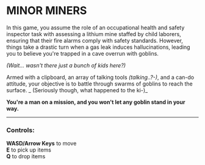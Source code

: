 # MINOR MINERS

In this game, you assume the role of an occupational health and safety inspector task with assessing a lithium mine staffed by child laborers, ensuring that their fire alarms comply with safety standards. 
However, things take a drastic turn when a gas leak induces hallucinations, leading you to believe you're trapped in a cave overrun with goblins.

_(Wait... wasn't there just a bunch of kids here?)_

Armed with a clipboard, an array of talking tools _(talking..?-)_, and a can-do attitude, your objective is to battle through swarms of goblins to reach the surface.
_
(Seriously though, what happened to the ki-)_

**You're a man on a mission, and you won't let any goblin stand in your way.**

---
### Controls:
**WASD/Arrow Keys** to move  
**E** to pick up items  
**Q** to drop items  
